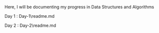 Here, I will be documenting my progress in Data Structures and Algorithms 

Day 1 : Day-1\readme.md

Day 2 : Day-2\readme.md